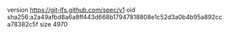 version https://git-lfs.github.com/spec/v1
oid sha256:a2a49afbd8a6a8ff443d668b17947818808e1c52d3a0b4b95a892cca78382c5f
size 4970
